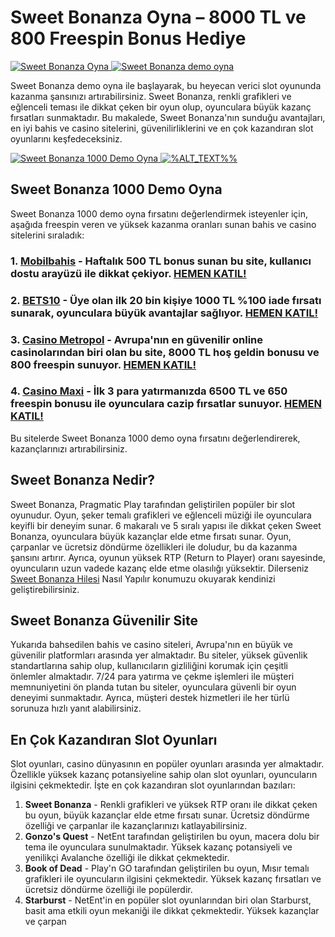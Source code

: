 # Sweet Bonanza Oyna – 8000 TL ve 800 Freespin Bonus Hediye

<a href="https://clbanners15.com/_T71CeNNXRHPrvwtHNNnZ65fp3tiTnr1q/1/" title="Sweet Bonanza Oyna" target="_blank">
  <img src="https://media.commissionlounge.com/uploads/336x280_casinometropol_welcome_offer_gif.gif" width="%WIDTH%%" height="%HEIGHT%%" border="0" alt="Sweet Bonanza Oyna" />
</a> <a href="https://clbanners6.com/_T71CeNNXRHMA3htWIQDrw5Rmpuyl6pta/1/" title="Sweet Bonanza Oyna" target="_blank">
  <img src="https://media.commissionlounge.com/uploads/336x280_cm_welcome_offer.gif" width="%WIDTH%%" height="%HEIGHT%%" border="0" alt="Sweet Bonanza demo oyna" />
</a>



Sweet Bonanza demo oyna ile başlayarak, bu heyecan verici slot oyununda kazanma şansınızı artırabilirsiniz. Sweet Bonanza, renkli grafikleri ve eğlenceli teması ile dikkat çeken bir oyun olup, oyunculara büyük kazanç fırsatları sunmaktadır. Bu makalede, Sweet Bonanza'nın sunduğu avantajları, en iyi bahis ve casino sitelerini, güvenilirliklerini ve en çok kazandıran slot oyunlarını keşfedeceksiniz.

<a href="https://cdnr2.azrmbcdn200.com/_T71CeNNXRHPy5JsBy9TyAQnecZJf1P0F/1/" title="Sweet Bonanza Oyna" target="_blank">
  <img src="https://media.commissionlounge.com/uploads/Mobilbahis-Preseason-OutrightFreebet_300x250_Lang-tr-Prod-SB.gif" width="%WIDTH%%" height="%HEIGHT%%" border="0" alt="Sweet Bonanza 1000 Demo Oyna" />
</a> <a href="https://cdnr1.awsbtcdn100.com/_T71CeNNXRHM1l9gGb9DR6ouFpWjc68bB/1/" title="Sweet Bonanza Oyna" target="_blank">
  <img src="https://media.commissionlounge.com/uploads/Bets10-Cahsback_300x250_Lang-tr-Prod-SB.gif" width="%WIDTH%%" height="%HEIGHT%%" border="0" alt="%ALT_TEXT%%" />
</a>



## Sweet Bonanza 1000 Demo Oyna

Sweet Bonanza 1000 demo oyna fırsatını değerlendirmek isteyenler için, aşağıda freespin veren ve yüksek kazanma oranları sunan bahis ve casino sitelerini sıraladık:

### 1. **[Mobilbahis](https://cdnr2.azrmbcdn200.com/_T71CeNNXRHPy5JsBy9TyAQnecZJf1P0F/1/)** - Haftalık 500 TL bonus sunan bu site, kullanıcı dostu arayüzü ile dikkat çekiyor. **[HEMEN KATIL!](https://cdnr2.azrmbcdn200.com/_T71CeNNXRHPy5JsBy9TyAQnecZJf1P0F/1/)**
### 2. **[BETS10](https://cdnr1.awsbtcdn100.com/_T71CeNNXRHM1l9gGb9DR6ouFpWjc68bB/1/)** - Üye olan ilk 20 bin kişiye 1000 TL %100 iade fırsatı sunarak, oyunculara büyük avantajlar sağlıyor. **[HEMEN KATIL!](https://cdnr1.awsbtcdn100.com/_T71CeNNXRHM1l9gGb9DR6ouFpWjc68bB/1/)**
### 3. **[Casino Metropol](https://clbanners15.com/_T71CeNNXRHPrvwtHNNnZ65fp3tiTnr1q/1/)** - Avrupa'nın en güvenilir online casinolarından biri olan bu site, 8000 TL hoş geldin bonusu ve 800 freespin sunuyor. **[HEMEN KATIL!](https://clbanners15.com/_T71CeNNXRHPrvwtHNNnZ65fp3tiTnr1q/1/)**
### 4. **[Casino Maxi](https://cdnr1.awsbtcdn100.com/_T71CeNNXRHM1l9gGb9DR6ouFpWjc68bB/1/)** - İlk 3 para yatırmanızda 6500 TL ve 650 freespin bonusu ile oyunculara cazip fırsatlar sunuyor. **[HEMEN KATIL!](https://cdnr1.awsbtcdn100.com/_T71CeNNXRHM1l9gGb9DR6ouFpWjc68bB/1/)**

Bu sitelerde Sweet Bonanza 1000 demo oyna fırsatını değerlendirerek, kazançlarınızı artırabilirsiniz.

## Sweet Bonanza Nedir?

Sweet Bonanza, Pragmatic Play tarafından geliştirilen popüler bir slot oyunudur. Oyun, şeker temalı grafikleri ve eğlenceli müziği ile oyunculara keyifli bir deneyim sunar. 6 makaralı ve 5 sıralı yapısı ile dikkat çeken Sweet Bonanza, oyunculara büyük kazançlar elde etme fırsatı sunar. Oyun, çarpanlar ve ücretsiz döndürme özellikleri ile doludur, bu da kazanma şansını artırır. Ayrıca, oyunun yüksek RTP (Return to Player) oranı sayesinde, oyuncuların uzun vadede kazanç elde etme olasılığı yüksektir. Dilerseniz <a href="https://github.com/bonanzademo/sweet-bonanza-hilesi-nasil-yapilir">Sweet Bonanza Hilesi</a> Nasıl Yapılır konumuzu okuyarak kendinizi geliştirebilirsiniz.

## Sweet Bonanza Güvenilir Site

Yukarıda bahsedilen bahis ve casino siteleri, Avrupa'nın en büyük ve güvenilir platformları arasında yer almaktadır. Bu siteler, yüksek güvenlik standartlarına sahip olup, kullanıcıların gizliliğini korumak için çeşitli önlemler almaktadır. 7/24 para yatırma ve çekme işlemleri ile müşteri memnuniyetini ön planda tutan bu siteler, oyunculara güvenli bir oyun deneyimi sunmaktadır. Ayrıca, müşteri destek hizmetleri ile her türlü sorunuza hızlı yanıt alabilirsiniz.

## En Çok Kazandıran Slot Oyunları

Slot oyunları, casino dünyasının en popüler oyunları arasında yer almaktadır. Özellikle yüksek kazanç potansiyeline sahip olan slot oyunları, oyuncuların ilgisini çekmektedir. İşte en çok kazandıran slot oyunlarından bazıları:

1. **Sweet Bonanza** - Renkli grafikleri ve yüksek RTP oranı ile dikkat çeken bu oyun, büyük kazançlar elde etme fırsatı sunar. Ücretsiz döndürme özelliği ve çarpanlar ile kazançlarınızı katlayabilirsiniz.
2. **Gonzo's Quest** - NetEnt tarafından geliştirilen bu oyun, macera dolu bir tema ile oyunculara sunulmaktadır. Yüksek kazanç potansiyeli ve yenilikçi Avalanche özelliği ile dikkat çekmektedir.
3. **Book of Dead** - Play'n GO tarafından geliştirilen bu oyun, Mısır temalı grafikleri ile oyuncuların ilgisini çekmektedir. Yüksek kazanç fırsatları ve ücretsiz döndürme özelliği ile popülerdir.
4. **Starburst** - NetEnt'in en popüler slot oyunlarından biri olan Starburst, basit ama etkili oyun mekaniği ile dikkat çekmektedir. Yüksek kazançlar ve çarpan
